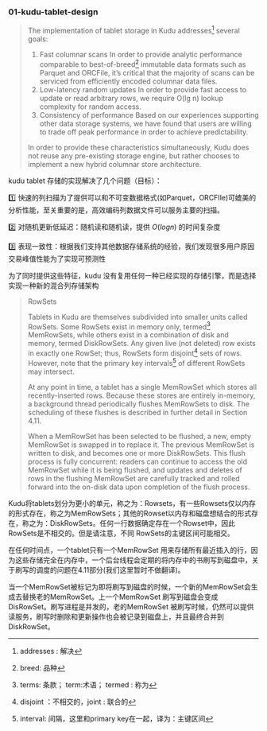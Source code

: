 ### 01-kudu-tablet-design

> The implementation of tablet storage in Kudu addresses[^1] several goals:
>
> 1. Fast columnar scans In order to provide analytic performance comparable to best-of-breed[^2] immutable data formats such as Parquet and ORCFile, it’s critical that the majority of scans can be serviced from efficiently encoded columnar data files.
> 2. Low-latency random updates In order to provide fast access to update or read arbitrary rows, we require O(lg n) lookup complexity for random access.
> 3. Consistency of performance Based on our experiences supporting other data storage systems, we have found that users are willing to trade off peak performance in order to achieve predictability.
>
> In order to provide these characteristics simultaneously, Kudu does not reuse any pre-existing storage engine, but rather chooses to implement a new hybrid columnar store architecture.

kudu tablet 存储的实现解决了几个问题（目标）：

:one:  快速的列扫描为了提供可以和不可变数据格式(如Parquet，ORCFIle)可媲美的分析性能，至关重要的是，高效编码列数据文件可以服务主要的扫描。

:two: 对随机更新低延迟：随机读和随机读，提供 $O(logn)$ 的时间复杂度

:three: 表现一致性：根据我们支持其他数据存储系统的经验，我们发现很多用户原因交易峰值性能为了实现可预测性

为了同时提供这些特征，kudu 没有复用任何一种已经实现的存储引擎，而是选择实现一种新的混合列存储架构

> RowSets
>
> Tablets in Kudu are themselves subdivided into smaller units called RowSets. Some RowSets exist in memory only, termed[^4] MemRowSets, while others exist in a combination of disk and memory, termed DiskRowSets. Any given live (not deleted) row exists in exactly one RowSet; thus, RowSets form disjoint[^5] sets of rows. However, note that the primary key intervals[^6] of different RowSets may intersect. 
>
> At any point in time, a tablet has a single MemRowSet which stores all recently-inserted rows. Because these stores are entirely in-memory, a background thread periodically flushes MemRowSets to disk. The scheduling of these flushes is described in further detail in Section 4.11. 
>
> When a MemRowSet has been selected to be flushed, a new, empty MemRowSet is swapped in to replace it. The previous MemRowSet is written to disk, and becomes one or more DiskRowSets. This flush process is fully concurrent: readers can continue to access the old MemRowSet while it is being flushed, and updates and deletes of rows in the flushing MemRowSet are carefully tracked and rolled forward into the on-disk data upon completion of the flush process.

Kudu将tablets划分为更小的单元，称之为：Rowsets，有一些Rowsets仅以内存的形式存在，称之为MemRowSets；其他的Rowset以内存和磁盘想结合的形式存在，称之为：DiskRowSets。任何一行数据确定存在一个Rowset中，因此RowSets是不相交的。但是请注意，不同 RowSets的主键区间可能相交。

在任何时间点，一个tablet只有一个MemRowSet 用来存储所有最近插入的行，因为这些存储完全在内存中，一个后台线程会定期的将内存中的书刷写到磁盘中，关于刷写的调度的问题在4.11部分(我们这里暂时不做翻译)。

当一个MemRowSet被标记为即将刷写到磁盘的时候，一个新的MemRowSet会生成去替换老的MemRowSet。上一个MemRowSet 刷写到磁盘会变成DisRowSet。刷写进程是并发的，老的MemRowSet 被刷写时候，仍然可以提供读服务，刷写时删除和更新操作也会被记录到磁盘上，并且最终合并到DiskRowSet。







[^1]: addresses : 解决
[^2]: breed: 品种
[^3]:arbitrary ： 随意
[^4]: terms: 条款； term:术语； termed : 称为
[^5 ]: disjoint ：不相交的，joint : 联合的
[^6]: interval: 间隔，这里和primary key在一起，译为：主键区间







